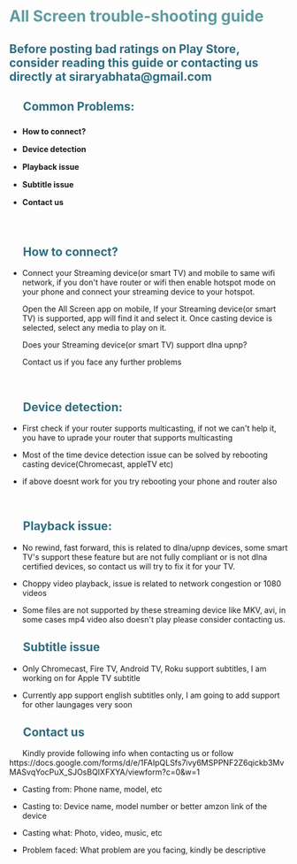 <!-- #######  YAY, I AM THE SOURCE EDITOR! #########-->
<h1 style="color: #5e9ca0;">All Screen trouble-shooting guide</h1>
<h2 style="color: #2e6c80;">Before posting bad ratings on Play Store, consider reading this guide or contacting us directly at siraryabhata@gmail.com</h2>
<h2 style="color: #2e6c80;">&nbsp; &nbsp; &nbsp;Common Problems:</h2>
<ul style="list-style: disc; font-size: 14px; line-height: 32px; font-weight: bold;">
<li style="clear: both;">How to connect?</li>
<li style="clear: both;">Device detection</li>
<li style="clear: both;">Playback issue</li>
<li style="clear: both;">Subtitle issue<strong>&nbsp;</strong></li>
<li style="clear: both;">Contact us</li>
</ul>
<p>&nbsp;</p>
<h2 style="color: #2e6c80;">&nbsp; &nbsp; &nbsp;How to connect?</h2>
<ul style="list-style-type: disc;">
<li>
<p>Connect your Streaming device(or smart TV) and mobile to same wifi network, if you don't have router or wifi then enable hotspot mode on your phone and connect your streaming device to your hotspot.

Open the All Screen app on mobile, If your Streaming device(or smart TV) is supported, app will find it and select it.
Once casting device is selected, select any media to play on it.

Does your Streaming device(or smart TV) support dlna upnp?

Contact us if you face any further problems</p>
</li>
</ul>
<p>&nbsp;</p>
<h2 style="color: #2e6c80;">&nbsp; &nbsp; &nbsp;Device detection:</h2>
<ul style="list-style-type: disc;">
<li>
<p>First check if your router supports multicasting, if not we can't help it, you have to uprade your router that supports multicasting</p>
</li>
<li>
<p>Most of the time device detection issue can be solved by rebooting casting device(Chromecast, appleTV etc)</p>
</li>
<li>
<p>if above doesnt work for you try rebooting your phone and router also</p>
</li>
</ul>
<p>&nbsp;</p>
<h2 style="color: #2e6c80;">&nbsp; &nbsp; &nbsp;Playback issue:</h2>
<ul style="list-style-type: disc;">
<li>
<p>No rewind, fast forward, this is related to dlna/upnp devices, some smart TV's support these feature but are not fully compliant or is not dlna certified devices, so contact us will try to fix it for your TV.&nbsp;</p>
</li>
<li>
<p>Choppy video playback, issue is related to network congestion or 1080 videos&nbsp;</p>
</li>
<li>
<p>Some files are not supported by these streaming device like MKV, avi, in some cases mp4 video also doesn't play please consider contacting us.</p>
</li>
</ul>
<h2 style="color: #2e6c80;">&nbsp; &nbsp; &nbsp;Subtitle issue</h2>
<ul style="list-style-type: disc;">
<li>
<p>Only Chromecast, Fire TV, Android TV, Roku support subtitles, I am working on for Apple TV subtitle&nbsp;</p>
</li>
<li>
<p>Currently app support english subtitles only, I am going to add support for other laungages very soon&nbsp;</p>
</li>
</ul>
<h2 style="color: #2e6c80;">&nbsp; &nbsp; &nbsp;Contact us</h2>
<p>&nbsp; &nbsp; &nbsp; Kindly provide following info when contacting us or follow https://docs.google.com/forms/d/e/1FAIpQLSfs7ivy6MSPPNF2Z6qickb3MvMASvqYocPuX_SJOsBQIXFXYA/viewform?c=0&w=1</p>
<ul style="list-style-type: disc;">
<li>
<p>Casting from: Phone name, model, etc&nbsp;</p>
</li>
<li>
<p>Casting to: Device name, model number or better amzon&nbsp;link of the device</p>
</li>
<li>
<p>Casting what: Photo, video, music, etc</p>
</li>
<li>
<p>Problem faced: What problem are you facing, kindly be descriptive</p>
</li>
</ul>
